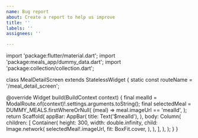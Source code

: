 ```yaml
---
name: Bug report
about: Create a report to help us improve
title: ''
labels: ''
assignees: ''

---
```


import 'package:flutter/material.dart';
import 'package:meals_app/dummy_data.dart';
import 'package:collection/collection.dart';

class MealDetailScreen extends StatelessWidget {
  static const routeName = '/meal_detail_screen';

  @override
  Widget build(BuildContext context) {
    final mealId = ModalRoute.of(context)!.settings.arguments.toString();
    final selectedMeal = DUMMY_MEALS.firstWhereOrNull(
      (meal) => meal.imageUrl == 'mealId',
    );
    return Scaffold(
      appBar: AppBar(
        title: Text('$mealId'),
      ),
      body: Column(
        children: [
          Container(
            height: 300,
            width: double.infinity,
            child: Image.network(
              selectedMeal!.imageUrl,
              fit: BoxFit.cover,
            ),
          ),
        ],
      ),
    );
  }
}
